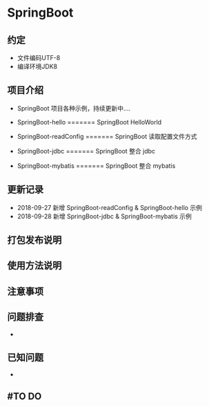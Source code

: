 # SpringBoot

## 约定
- 文件编码UTF-8
- 编译环境JDK8

## 项目介绍
- SpringBoot 项目各种示例，持续更新中....

- SpringBoot-hello              ======= SpringBoot HelloWorld 
- SpringBoot-readConfig         ======= SpringBoot 读取配置文件方式
- SpringBoot-jdbc               ======= SpringBoot 整合 jdbc
- SpringBoot-mybatis            ======= SpringBoot 整合 mybatis

## 更新记录

- 2018-09-27 新增 SpringBoot-readConfig & SpringBoot-hello 示例
- 2018-09-28 新增 SpringBoot-jdbc & SpringBoot-mybatis 示例

## 打包发布说明

## 使用方法说明

## 注意事项 

## 问题排查
- 

## 已知问题
-

#TO DO
-

